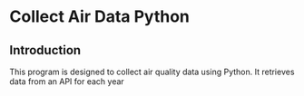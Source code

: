# Collect Air Data Python

## Introduction

This program is designed to collect air quality data using Python. It retrieves data from an API for each year
